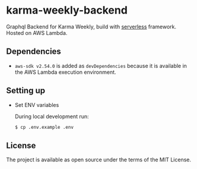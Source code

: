 # karma-weekly-backend

Graphql Backend for Karma Weekly, build with [serverless](serverless.com) framework.
Hosted on AWS Lambda.

## Dependencies

* `aws-sdk v2.54.0` is added as `devDependencies` because it is available in the AWS Lambda execution environment.

## Setting up

* Set ENV variables

  During local development run:

  ```bash
  $ cp .env.example .env
  ```


## License

The project is available as open source under the terms of the MIT License.
